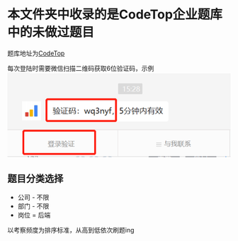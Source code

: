 # 本文件夹中收录的是CodeTop企业题库中的未做过题目
题库地址为[CodeTop](https://codetop.cc/home)

每次登陆时需要微信扫描二维码获取6位验证码，示例
![CodeTop验证码](登录验证.png)
## 题目分类选择
* 公司 - 不限
* 部门 - 不限
* 岗位 = 后端

以考察频度为排序标准，从高到低依次刷题ing
